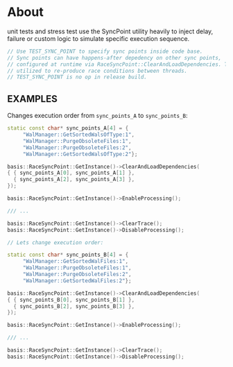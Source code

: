# About

unit tests and stress test use the SyncPoint utility heavily
to inject delay, failure or custom logic to simulate specific execution sequence.

```cpp
// Use TEST_SYNC_POINT to specify sync points inside code base.
// Sync points can have happens-after depedency on other sync points,
// configured at runtime via RaceSyncPoint::ClearAndLoadDependencies. This could be
// utilized to re-produce race conditions between threads.
// TEST_SYNC_POINT is no op in release build.
```

## EXAMPLES

Changes execution order from `sync_points_A` to `sync_points_B`:

```cpp
static const char* sync_points_A[4] = {
     "WalManager::GetSortedWalsOfType:1",
     "WalManager::PurgeObsoleteFiles:1",
     "WalManager::PurgeObsoleteFiles:2",
     "WalManager::GetSortedWalsOfType:2"};

basis::RaceSyncPoint::GetInstance()->ClearAndLoadDependencies(
{ { sync_points_A[0], sync_points_A[1] },
  { sync_points_A[2], sync_points_A[3] },
});

basis::RaceSyncPoint::GetInstance()->EnableProcessing();

/// ...

basis::RaceSyncPoint::GetInstance()->ClearTrace();
basis::RaceSyncPoint::GetInstance()->DisableProcessing();

// Lets change execution order:

static const char* sync_points_B[4] = {
     "WalManager::GetSortedWalFiles:1",
     "WalManager::PurgeObsoleteFiles:1",
     "WalManager::PurgeObsoleteFiles:2",
     "WalManager::GetSortedWalFiles:2"};

basis::RaceSyncPoint::GetInstance()->ClearAndLoadDependencies(
{ { sync_points_B[0], sync_points_B[1] },
  { sync_points_B[2], sync_points_B[3] },
});

basis::RaceSyncPoint::GetInstance()->EnableProcessing();

/// ...

basis::RaceSyncPoint::GetInstance()->ClearTrace();
basis::RaceSyncPoint::GetInstance()->DisableProcessing();
```

